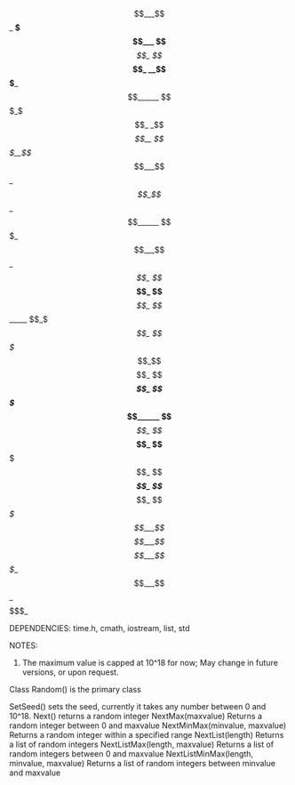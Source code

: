 $$___$$_ __$$$___ $$___$$_ $$___$$_ __$$$___ $$______
$$$_$$$_ _$$_$$__ $$$__$$_ $$___$$_ _$$_$$__ $$______
$$$$$$$_ $$___$$_ $$$$_$$_ $$___$$_ $$___$$_ $$______
$$_$_$$_ $$$$$$$_ $$_$$$$_ $$___$$_ $$$$$$$_ $$______
$$___$$_ $$___$$_ $$__$$$_ $$___$$_ $$___$$_ $$____$_
$$___$$_ $$___$$_ $$___$$_ _$$$$$__ $$___$$_ $$$$$$$_

DEPENDENCIES: time.h, cmath, iostream, list, std
  
NOTES:
  1. The maximum value is capped at 10^18 for now; May change in future versions, or upon request.

Class Random() is the primary class

SetSeed() sets the seed, currently it takes any number between 0 and 10^18.
Next() returns a random integer
NextMax(maxvalue) Returns a random integer between 0 and maxvalue
NextMinMax(minvalue, maxvalue) Returns a random integer within a specified range
NextList(length) Returns a list of random integers
NextListMax(length, maxvalue) Returns a list of random integers between 0 and maxvalue
NextListMinMax(length, minvalue, maxvalue) Returns a list of random integers between minvalue and maxvalue
